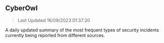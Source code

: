 ## CyberOwl 
> Last Updated 16/09/2023 01:37:20 


A daily updated summary of the most frequent types of security incidents currently being reported from different sources.


